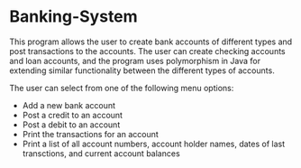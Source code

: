 # Banking-System

This program allows the user to create bank accounts of different types and post transactions to the accounts. The user can create checking accounts and loan accounts, and the program uses polymorphism in Java for extending similar functionality between the different types of accounts.

The user can select from one of the following menu options:
- Add a new bank account
- Post a credit to an account
- Post a debit to an account
- Print the transactions for an account
- Print a list of all account numbers, account holder names, dates of last transctions, and current account balances
